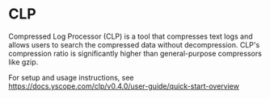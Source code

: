 # CLP

Compressed Log Processor (CLP) is a tool that compresses text logs and allows users to search the
compressed data without decompression. CLP's compression ratio is significantly higher than
general-purpose compressors like gzip.

For setup and usage instructions, see
https://docs.yscope.com/clp/v0.4.0/user-guide/quick-start-overview
